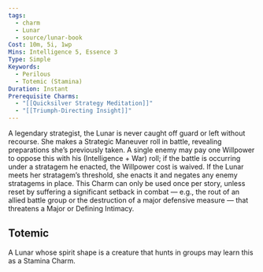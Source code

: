 ```yaml
---
tags:
  - charm
  - Lunar
  - source/lunar-book
Cost: 10m, 5i, 1wp
Mins: Intelligence 5, Essence 3
Type: Simple
Keywords:
  - Perilous
  - Totemic (Stamina)
Duration: Instant
Prerequisite Charms:
  - "[[Quicksilver Strategy Meditation]]"
  - "[[Triumph-Directing Insight]]"
---
```

A legendary strategist, the Lunar is never caught off guard or left without recourse. She makes a Strategic Maneuver roll in battle, revealing preparations she’s previously taken. A single enemy may pay one Willpower to oppose this with his (Intelligence + War) roll; if the battle is occurring under a stratagem he enacted, the Willpower cost is waived. If the Lunar meets her stratagem’s threshold, she enacts it and negates any enemy stratagems in place. This Charm can only be used once per story, unless reset by suffering a significant setback in combat — e.g., the rout of an allied battle group or the destruction of a major defensive measure — that threatens a Major or Defining Intimacy. 
## Totemic 

A Lunar whose spirit shape is a creature that hunts in groups may learn this as a Stamina Charm.